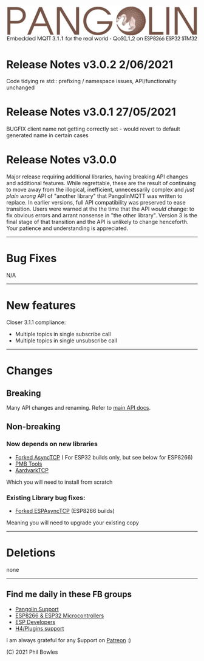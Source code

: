 ![plainhdr](../assets/pangoplain.jpg)

# Release Notes v3.0.2 2/06/2021

Code tidying re std:: prefixing / namespace issues, API/functionality unchanged

# Release Notes v3.0.1 27/05/2021

BUGFIX client name not getting correctly set - would revert to default generated name in certain cases

# Release Notes v3.0.0

Major release requiring additional libraries, having breaking API changes and additional features. While regrettable, these are the result of continuing to move away from the illogical, inefficient, unnecessarily complex and *just plain wrong* API of "another library" that PangolinMQTT was written to replace. In earlier versions, full API compatibility was preserved to ease transition. Users were warned at the the time that the API *would* change: to fix obvious errors and arrant nonsense in "the other library". Version 3 is the final stage of that transition and the API is unlikely to change henceforth. Your patience and understanding is appreciated.

---

# Bug Fixes

N/A

---

# New features

Closer 3.1.1 compliance:

* Multiple topics in single subscribe call
* Multiple topics in single unsubscribe call

---

# Changes

## Breaking

Many API changes and renaming. Refer to [main API docs](api.md).

## Non-breaking

### Now depends on new libraries

* [Forked AsyncTCP](https://github.com/philbowles/AsyncTCP-master) ( For ESP32 builds only, but see below for ESP8266)
* [PMB Tools](https://github.com/philbowles/pmbtools)
* [AardvarkTCP](https://github.com/philbowles/AardvarkTCP)

Which you will need to install from scratch

### Existing Library bug fixes:

* [Forked ESPAsyncTCP](https://github.com/philbowles/ESPAsyncTCP-master) (ESP8266 builds)

Meaning you will need to upgrade your existing copy

---

# Deletions

none

---

## Find me daily in these FB groups

* [Pangolin Support](https://www.facebook.com/groups/pangolinmqtt/)
* [ESP8266 & ESP32 Microcontrollers](https://www.facebook.com/groups/2125820374390340/)
* [ESP Developers](https://www.facebook.com/groups/ESP8266/)
* [H4/Plugins support](https://www.facebook.com/groups/h4plugins)

I am always grateful for any $upport on [Patreon](https://www.patreon.com/esparto) :)

(C) 2021 Phil Bowles